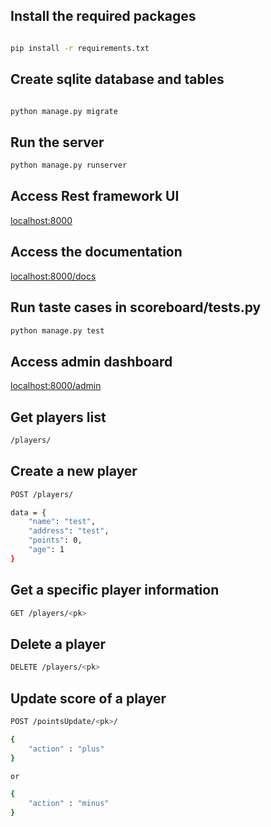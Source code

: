 ## Install the required packages
```bash

pip install -r requirements.txt
```

## Create sqlite database and tables
```bash

python manage.py migrate
```
## Run the server
```bash
python manage.py runserver
```
## Access Rest framework UI
[localhost:8000](http://localhost:8000)

## Access the documentation 
[localhost:8000/docs](http://localhost:8000/docs/)


## Run taste cases in scoreboard/tests.py
```bash
python manage.py test
```
## Access admin dashboard 

[localhost:8000/admin](http://localhost:8000/admin)

## Get players list
```bash
/players/
```

## Create a new player
```bash
POST /players/

data = {
    "name": "test",
    "address": "test",
    "points": 0,
    "age": 1
}
```

## Get a specific player information
```bash
GET /players/<pk>
```

## Delete a player
```bash
DELETE /players/<pk>
```

## Update score of a player
```bash
POST /pointsUpdate/<pk>/

{
    "action" : "plus"
}

or 

{
    "action" : "minus"
}
```